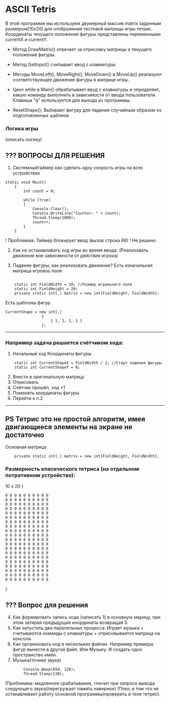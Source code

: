 # ASCII Tetris

В этой программе мы используем двумерный массив matrix заданным размером(10х20) для отображения тестовой матрицы игры тетрис. Координаты текущего положения фигуры представлены переменными currentX и currentY.

* Метод DrawMatrix() отвечает за отрисовку матрицы и текущего положения фигуры. 

* Метод GetInput() считывает ввод с клавиатуры.

* Методы MoveLeft(), MoveRight(), MoveDown() и MoveUp() реализуют соответствующее движение фигуры в матрице игры.

* Цикл while в Main() обрабатывает ввод с клавиатуры и определяет, какую команду выполнить в зависимости от ввода пользователя. Клавиша "q" используется для выхода из программы.

* ResetShape(); Выбирает фигуру для падения случайным образом из подготовленных шаблнов

### Логика игры
(описать логику)

## ??? ВОПРОСЫ ДЛЯ РЕШЕНИЯ
1. Системныйтаймер как сделать одну скорость игры на всех устройствах
```
static void Main()
    {
        int count = 0;

        while (true)
        {
            Console.Clear();
            Console.WriteLine("Counter: " + count);
            Thread.Sleep(1000);
            count++;
        }
    }
```
! Проблемма: Таймер блокирует ввод (вызов строка 66)
! Не решено

2. Как не останавливать ход игры во время ввода. (Реализовать движение вне зависимости от действия игрока)

3. Падение фигуры, как реализовать движение?
Есть изначальная матрица игровоо поля
~~~

    static int FieldWidth = 10; //Размер игрального поля
    static int FieldHeight = 20;
    private static int[,] matrix = new int[FieldHeight, FieldWidth];
~~~

Есть шаблоны фигур

~~~
CurrentShape = new int[,]
                {
                    { 1, 1, 1, 1 }
                };
~~~
--- 
### Например задача решается счётчиком хода:
1. Начальный ход Координаты фигуры
~~~
    static int CurrentShapeX = FieldWidth / 2; //Старт падения фигуры
    static int CurrentShapeY = 0;
~~~
2. Внести в оригинальную матрицу
3. Отрисовать
4. Счётчик прошёл, ход +1
5. Поменять координаты фигуры
6. Перейти к п.2
---

## PS Тетрис это не простой алгоритм, имея двигающиеся элементы на экране не достаточно 

Основная матрица
```
    private static int[,] matrix = new int[FieldHeight, FieldWidth];
```
### Размерность класического тетриса (на отдельном потративном устройстве):
10 x 20
{
    
    0 0 0 0 0 0 0 0 0 0 
    0 0 0 0 0 0 0 0 0 0 
    0 0 0 0 0 0 0 0 0 0
    0 0 0 0 0 0 0 0 0 0 
    0 0 0 0 0 0 0 0 0 0 
    0 0 0 0 0 0 0 0 0 0 
    0 0 0 0 0 0 0 0 0 0 
    0 0 0 0 0 0 0 0 0 0 
    0 0 0 0 0 0 0 0 0 0 
    0 0 0 0 0 0 0 0 0 0 
    0 0 0 0 0 0 0 0 0 0 
    0 0 0 0 0 0 0 0 0 0 
    0 0 0 0 0 0 0 0 0 0 
    0 0 0 0 0 0 0 0 0 0 
    0 0 0 0 0 0 0 0 0 0 
    0 0 0 0 0 0 0 0 0 0 
    0 0 0 0 0 0 0 0 0 0 
    0 0 0 0 0 0 0 0 0 0 
    0 0 0 0 0 0 0 0 0 0 
    0 0 0 0 0 0 0 0 0 0 
}

## ??? Вопрос для решения
4. Как формировать запись хода (записать 1) в основную марицу, при этом затирая предыдущие координаты возвращая 0.
5. Как запустить два паралельных процесса: Играет музыка + считываются команды с клавиатуры + отрисовывается матрица на консоли.
6. Как организовать код в нескольких файлах. Например примеры фигур вынести в другой файл. Или Музыку.
И создать одно пространство имён. 
7. Музыка(точнее звуки)
```
        Console.Beep(659, 120);
        Thread.Sleep(130);
```
!Проблемма: медленное срабатывание, глючит при запросе вывода следующего звука(перегружает память наверное)
!Плюс в том что не останавливает работу основной программы(проверить в теле тетрис).